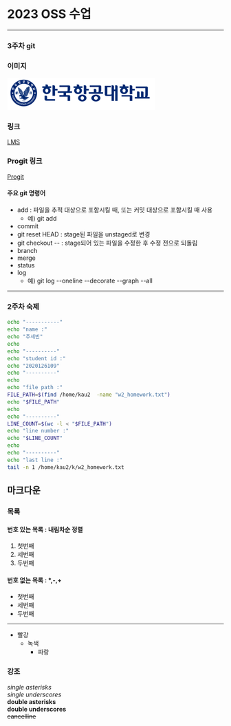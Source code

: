 # 2023 OSS 수업
-----
### 3주차 git


### 이미지
![로고](https://github.com/cobinding/OpenSource-Software-Class/blob/main/w3/%E1%84%85%E1%85%A9%E1%84%80%E1%85%A9.png)

### 링크
[LMS](https://lms.kau.ac.kr/)

### Progit 링크
[Progit](https://git-scm.com/book/ko/v2)

#### 주요 git 명령어
* add : 파일을 추적 대상으로 포함시킬 때, 또는 커밋 대상으로 포함시킬 때 사용
  * 예) git add
* commit
* git reset HEAD : stage된 파일을 unstaged로 변경
* git checkout -- : stage되어 있는 파일을 수정한 후 수정 전으로 되돌림
* branch
* merge
* status
* log
  * 예) git log --oneline --decorate --graph --all
-----
### 2주차 숙제
```bash
echo "-----------"
echo "name :"
echo "추세빈"
echo
echo "----------"
echo "student id :"
echo "2020126109"
echo "----------"
echo
echo "file path :"
FILE_PATH=$(find /home/kau2  -name "w2_homework.txt")
echo "$FILE_PATH"
echo
echo "----------"
LINE_COUNT=$(wc -l < "$FILE_PATH")
echo "line number :"
echo "$LINE_COUNT"
echo
echo "----------"
echo "last line :"
tail -n 1 /home/kau2/k/w2_homework.txt
```
## 마크다운
### 목록


#### 번호 있는 목록 : 내림차순 정렬
1. 첫번째
2. 세번째
3. 두번째

#### 번호 없는 목록 : *,-,+
* 첫번째 
* 세번째
* 두번째
------
* 빨강
  * 녹색
    * 파랑


### 강조
*single asterisks*    
_single underscores_    
**double asterisks**    
__double underscores__    
~~cancelline~~    
  
